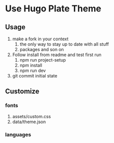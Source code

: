 # Use Hugo Plate Theme

## Usage

1. make a fork in your context
   1. the only way to stay up to date with all stuff
   2. packages and son on
2. Follow install from readme and test first run
   1. npm run project-setup
   2. npm install
   3. npm run dev
3. git commit initial state


## Customize

### fonts
1. assets/custom.css
2. data/theme.json

### languages
